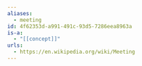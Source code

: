 ```yaml
---
aliases:
  - meeting
id: 4f62353d-a991-491c-93d5-7286eea8963a
is-a:
  - "[[concept]]"
urls:
  - https://en.wikipedia.org/wiki/Meeting
---
```

